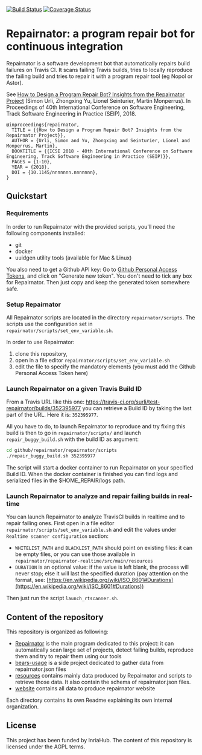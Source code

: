 [![Build Status](https://travis-ci.org/Spirals-Team/repairnator.svg?branch=master)](https://travis-ci.org/Spirals-Team/repairnator) [![Coverage Status](https://coveralls.io/repos/github/Spirals-Team/repairnator/badge.svg?branch=master)](https://coveralls.io/github/Spirals-Team/repairnator?branch=master)

# Repairnator: a program repair bot for continuous integration

Repairnator is a software development bot that automatically repairs build failures on Travis CI.
It scans failing Travis builds, tries to locally reproduce the failing build and tries to repair it with a program repair tool (eg Nopol or Astor). 

See [How to Design a Program Repair Bot? Insights from the Repairnator Project](https://hal.archives-ouvertes.fr/hal-01691496/document) (Simon Urli, Zhongxing Yu, Lionel Seinturier, Martin Monperrus). In Proceedings of 40th International Conference on Software Engineering, Track Software Engineering in Practice (SEIP), 2018.

```
@inproceedings{repairnator,
  TITLE = {{How to Design a Program Repair Bot? Insights from the Repairnator Project}},
  AUTHOR = {Urli, Simon and Yu, Zhongxing and Seinturier, Lionel and Monperrus, Martin},
  BOOKTITLE = {{ICSE 2018 - 40th International Conference on Software Engineering, Track Software Engineering in Practice (SEIP)}},
  PAGES = {1-10},
  YEAR = {2018},
  DOI = {10.1145/nnnnnnn.nnnnnnn},
}
```

## Quickstart

### Requirements

In order to run Repairnator with the provided scripts, you'll need the following components installed: 
  - git
  - docker
  - uuidgen utility tools (available for Mac & Linux)
 
You also need to get a Github API key: Go to [Github Personal Access Tokens](https://github.com/settings/tokens), and click on "Generate new token". 
You don't need to tick any box for Repairnator. Then just copy and keep the generated token somewhere safe.

### Setup Repairnator

All Repairnator scripts are located in the directory `repairnator/scripts`. 
The scripts use the configuration set in `repairnator/scripts/set_env_variable.sh`.

In order to use Repairnator: 
   1. clone this repository, 
   2. open in a file editor `repairnator/scripts/set_env_variable.sh`
   3. edit the file to specify the mandatory elements (you must add the Github Personal Access Token here)

### Launch Repairnator on a given Travis Build ID

From a Travis URL like this one: https://travis-ci.org/surli/test-repairnator/builds/352395977 you can retrieve a Build ID by taking the last part of the URL.
Here it is: `352395977`.

All you have to do, to launch Repairnator to reproduce and try fixing this build is then to go in `repairnator/scripts/` and launch `repair_buggy_build.sh` with the build ID as argument:

```bash
cd github/repairnator/repairnator/scripts
./repair_buggy_build.sh 352395977
```

The script will start a docker container to run Repairnator on your specified Build ID.
When the docker container is finished you can find logs and serialized files in the $HOME_REPAIR/logs path.

### Launch Repairnator to analyze and repair failing builds in real-time

You can launch Repairnator to analyze TravisCI builds in realtime and to repair failing ones.
First open in a file editor `repairnator/scripts/set_env_variable.sh` and edit the values under `Realtime scanner configuration` section:
  - `WHITELIST_PATH` and `BLACKLIST_PATH` should point on existing files: it can be empty files, or you can use those available in `repairnator/repairnator-realtime/src/main/resources`
  - `DURATION` is an optional value: if the value is left blank, the process will never stop; else it will last the specified duration (pay attention on the format, see: [https://en.wikipedia.org/wiki/ISO_8601#Durations](https://en.wikipedia.org/wiki/ISO_8601#Durations))

Then just run the script `launch_rtscanner.sh`.

## Content of the repository

This repository is organized as following:

  * [Repairnator](/repairnator) is the main program dedicated to this project: it can automatically scan large set of projects, detect failing builds, reproduce them and try to repair them using our tools
  * [bears-usage](/bears-usage) is a side project dedicated to gather data from repairnator.json files
  * [resources](/resources) contains mainly data produced by Repairnator and scripts to retrieve those data. It also contain the schema of repairnator.json files.
  * [website](/website) contains all data to produce repairnator website
  
Each directory contains its own Readme explaining its own internal organization.

## License

This project has been funded by InriaHub. The content of this repository is licensed under the AGPL terms. 

